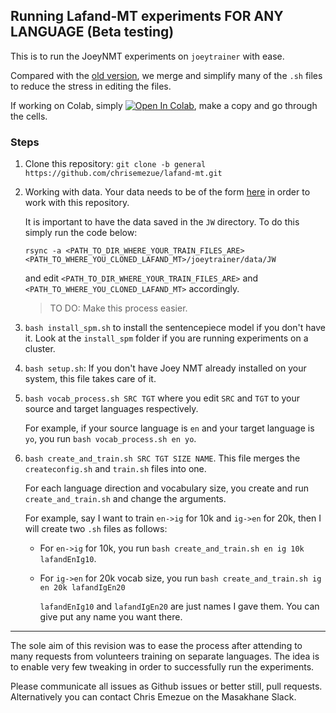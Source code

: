 ## Running Lafand-MT experiments FOR ANY LANGUAGE (Beta testing)

This is to run the JoeyNMT experiments on `joeytrainer` with ease.

Compared with the [old version](https://github.com/masakhane-io/lafand-mt/tree/main/joeytrainer), we merge and simplify many of the `.sh` files to reduce the stress in editing the files.

If working on Colab, simply [![Open In Colab](https://colab.research.google.com/assets/colab-badge.svg)](https://colab.research.google.com/drive/13yVM4b7T74GDbGwDl0bPT-Ry0S8_rk48?usp=sharing), make a copy and go through the cells. 

### Steps
1. Clone this repository: `git clone -b general https://github.com/chrisemezue/lafand-mt.git `

2. Working with data. Your data needs to be of the form [here](https://github.com/chrisemezue/lafand-mt/tree/general/joeytrainer/sample_data/JW) in order to work with this repository.   

    It is important to have the data saved in the `JW` directory. To do this simply run the code below:
    ```
    rsync -a <PATH_TO_DIR_WHERE_YOUR_TRAIN_FILES_ARE> <PATH_TO_WHERE_YOU_CLONED_LAFAND_MT>/joeytrainer/data/JW
    ```
    and edit `<PATH_TO_DIR_WHERE_YOUR_TRAIN_FILES_ARE>` and `<PATH_TO_WHERE_YOU_CLONED_LAFAND_MT>` accordingly. 

    > TO DO: Make this process easier.

3. `bash install_spm.sh` to install the sentencepiece model if you don't have it. Look at the `install_spm` folder if you are running experiments on a cluster.

4. `bash setup.sh`:
If you don't have Joey NMT already installed on your system, this file takes care of it.

5. `bash vocab_process.sh SRC TGT` where you edit `SRC`  and `TGT` to your source and target languages respectively. 

    For example, if your source language is `en` and your target language is `yo`, you run `bash vocab_process.sh en yo`. 

6. `bash create_and_train.sh SRC TGT SIZE NAME`. This file merges the `createconfig.sh` and `train.sh` files into one. 

    For each language direction and vocabulary size, you create and run `create_and_train.sh` and change the arguments. 

    For example, say I want to train `en->ig` for 10k and `ig->en` for 20k, then I will create two `.sh` files as follows:

    - For `en->ig` for 10k, you run `bash create_and_train.sh en ig 10k lafandEnIg10`. 
    - For `ig->en` for 20k vocab size, you run `bash create_and_train.sh ig en 20k lafandIgEn20`
      
      `lafandEnIg10` and `lafandIgEn20` are just names I gave them. You can give put any name you want there.


____
The sole aim of this revision was to ease the process after attending to many requests from volunteers training on separate languages. The idea is to enable very few tweaking in order to successfully run the experiments.


Please communicate all issues as Github issues or better still,  pull requests. Alternatively you can contact Chris Emezue on the Masakhane Slack. 

